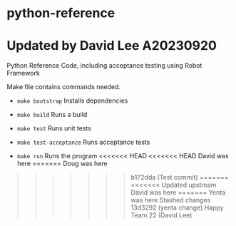 # python-reference
# Updated by David Lee A20230920
Python Reference Code, including acceptance testing using Robot Framework

Make file contains commands needed.
* `make bootstrap` Installs dependencies

* `make build` Runs a build

* `make test` Runs unit tests

* `make test-acceptance` Runs acceptance tests

* `make run` Runs the program
<<<<<<< HEAD
<<<<<<< HEAD
David was here
=======
Doug was here
>>>>>>> b172dda (Test commit)
=======
<<<<<<< Updated upstream
David was here
=======
Yenta was here
>>>>>>> Stashed changes
>>>>>>> 13d3292 (yenta change)
>>>>>>> Happy Team 22 (David Lee)